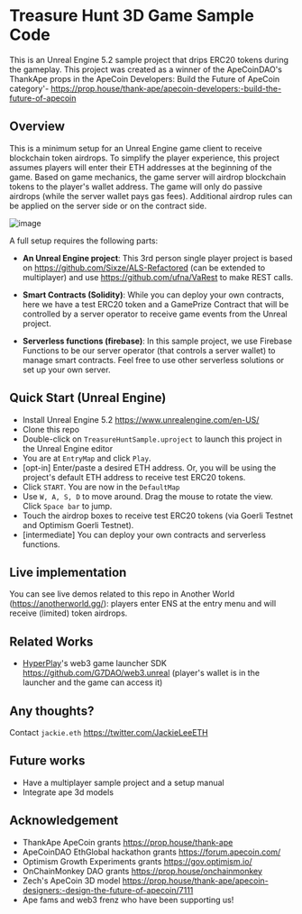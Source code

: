 # Treasure Hunt 3D Game Sample Code
This is an Unreal Engine 5.2 sample project that drips ERC20 tokens during the gameplay. This project was created as a winner of the ApeCoinDAO's ThankApe props in the ApeCoin Developers: Build the Future of ApeCoin category'- https://prop.house/thank-ape/apecoin-developers:-build-the-future-of-apecoin

## Overview
This is a minimum setup for an Unreal Engine game client to receive blockchain token airdrops. To simplify the player experience, this project assumes players will enter their ETH addresses at the beginning of the game. Based on game mechanics, the game server will airdrop blockchain tokens to the player's wallet address. The game will only do passive airdrops (while the server wallet pays gas fees). Additional airdrop rules can be applied on the server side or on the contract side.

![image](https://github.com/AnotherWorldDAO/ue5-treasurehunt/assets/182446/16676284-9fde-4a66-8cf5-e96d8b41bfc8)

A full setup requires the following parts:
- **An Unreal Engine project**: This 3rd person single player project is based on https://github.com/Sixze/ALS-Refactored (can be extended to multiplayer) and use https://github.com/ufna/VaRest to make REST calls.

- **Smart Contracts (Solidity)**: While you can deploy your own contracts, here we have a test ERC20 token and a GamePrize Contract that will be controlled by a server operator to receive game events from the Unreal project.

- **Serverless functions (firebase)**: In this sample project, we use Firebase Functions to be our server operator (that controls a server wallet) to manage smart contracts. Feel free to use other serverless solutions or set up your own server.


## Quick Start (Unreal Engine)
- Install Unreal Engine 5.2 https://www.unrealengine.com/en-US/
- Clone this repo
- Double-click on `TreasureHuntSample.uproject` to launch this project in the Unreal Engine editor
- You are at `EntryMap` and click `Play`. 
- [opt-in] Enter/paste a desired ETH address. Or, you will be using the project's default ETH address to receive test ERC20 tokens.
- Click `START`. You are now in the `DefaultMap`
- Use `W, A, S, D` to move around. Drag the mouse to rotate the view. Click `Space bar` to jump.
- Touch the airdrop boxes to receive test ERC20 tokens (via Goerli Testnet and Optimism Goerli Testnet).
- [intermediate] You can deploy your own contracts and serverless functions.

## Live implementation
You can see live demos related to this repo in Another World (https://anotherworld.gg/): players enter ENS at the entry menu and will receive (limited) token airdrops.

## Related Works
- [HyperPlay](https://www.hyperplay.xyz/)'s web3 game launcher SDK https://github.com/G7DAO/web3.unreal (player's wallet is in the launcher and the game can access it)

## Any thoughts?
Contact `jackie.eth` https://twitter.com/JackieLeeETH

## Future works
- Have a multiplayer sample project and a setup manual
- Integrate ape 3d models

## Acknowledgement
- ThankApe ApeCoin grants https://prop.house/thank-ape
- ApeCoinDAO EthGlobal hackathon grants https://forum.apecoin.com/
- Optimism Growth Experiments grants https://gov.optimism.io/
- OnChainMonkey DAO grants https://prop.house/onchainmonkey
- Zech's ApeCoin 3D model https://prop.house/thank-ape/apecoin-designers:-design-the-future-of-apecoin/7111
- Ape fams and web3 frenz who have been supporting us!

